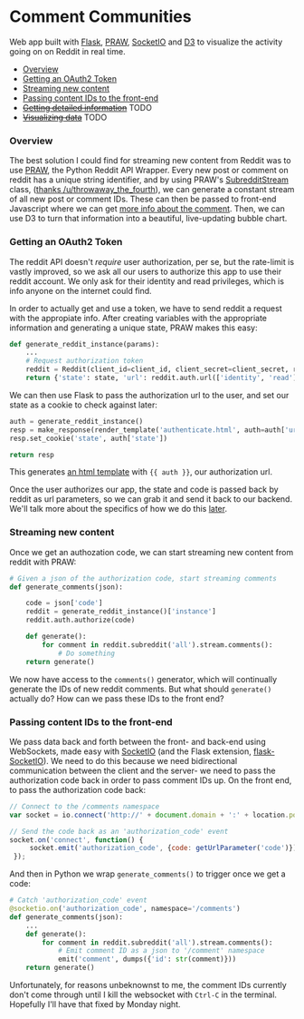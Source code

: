 # Comment Communities

Web app built with [Flask](http://flask.pocoo.org/), [PRAW](https://praw.readthedocs.io/en/latest/), [SocketIO](https://socket.io/) and [D3](d3js.org) to visualize the activity going on on Reddit in real time.

* [Overview](#overview)
* [Getting an OAuth2 Token](#authorization)
* [Streaming new content](#streaming)
* [Passing content IDs to the front-end](#websockets)
* ~~[Getting detailed information](#ajax)~~ TODO
* ~~[Visualizing data](#viz)~~ TODO

### Overview

The best solution I could find for streaming new content from Reddit was to use [PRAW](https://praw.readthedocs.io/en/latest/), the Python Reddit API Wrapper. Every new post or comment on reddit has a unique string identifier, and by using PRAW's [SubredditStream](http://praw.readthedocs.io/en/latest/code_overview/other/subredditstream.html#) class, ([thanks /u/throwaway_the_fourth](https://www.reddit.com/r/redditdev/comments/6w0r3o/best_method_to_get_stream_of_new_postscomments/dm4mbxh/)), we can generate a constant stream of all new post or comment IDs. These can then be passed to front-end Javascript where we can get [more info about the comment](https://www.reddit.com/r/redditdev/comments/6wddne/accessing_a_submission_or_comment_by_id_only/dm77tz0/). Then, we can use D3 to turn that information into a beautiful, live-updating bubble chart.


### Getting an OAuth2 Token<a name="authorization"></a>

The reddit API doesn't _require_ user authorization, per se, but the rate-limit is vastly improved, so we ask all our users to authorize this app to use their reddit account. We only ask for their identity and read privileges, which is info anyone on the internet could find.

In order to actually get and use a token, we have to send reddit a request with the appropiate info. After creating variables with the appropriate information and generating a unique state, PRAW makes this easy:

```python
def generate_reddit_instance(params):
    ...
    # Request authorization token
    reddit = Reddit(client_id=client_id, client_secret=client_secret, redirect_uri=redirect, user_agent=user_agent, state=state)
    return {'state': state, 'url': reddit.auth.url(['identity', 'read'], state, 'permanent'), 'instance': reddit}
```

We can then use Flask to pass the authorization url to the user, and set our state as a cookie to check against later:

```python
auth = generate_reddit_instance()
resp = make_response(render_template('authenticate.html', auth=auth['url']))
resp.set_cookie('state', auth['state'])

return resp
```

This generates [an html template](/templates/authenticate.html) with `{{ auth }}`, our authorization url.

Once the user authorizes our app, the state and code is passed back by reddit as url parameters, so we can grab it and send it back to our backend. We'll talk more about the specifics of how we do this [later](#websockets).

### Streaming new content<a name="streaming"></a>

Once we get an authozation code, we can start streaming new content from reddit with PRAW:

```python
# Given a json of the authorization code, start streaming comments
def generate_comments(json):

    code = json['code']
    reddit = generate_reddit_instance()['instance']
    reddit.auth.authorize(code)

    def generate():
        for comment in reddit.subreddit('all').stream.comments():
            # Do something
    return generate()
```

We now have access to the `comments()` generator, which will continually generate the IDs of new reddit comments. But what should `generate()` actually do? How can we pass these IDs to the front end?

### Passing content IDs to the front-end<a name="websockets"></a>

We pass data back and forth between the front- and back-end using WebSockets, made easy with [SocketIO](https://socket.io/) (and the Flask extension, [flask-SocketIO](https://flask-socketio.readthedocs.io/en/latest/)). We need to do this because we need bidirectional communication between the client and the server- we need to pass the authorization code back in order to pass comment IDs up. On the front end, to pass the authorization code back:

```javascript
// Connect to the /comments namespace
var socket = io.connect('http://' + document.domain + ':' + location.port + '/comments');

// Send the code back as an 'authorization_code' event
socket.on('connect', function() {
     socket.emit('authorization_code', {code: getUrlParameter('code')});
 });
```

And then in Python we wrap `generate_comments()` to trigger once we get a code:
```python
# Catch 'authorization_code' event
@socketio.on('authorization_code', namespace='/comments')
def generate_comments(json):
    ...
    def generate():
        for comment in reddit.subreddit('all').stream.comments():
            # Emit comment ID as a json to '/comment' namespace
            emit('comment', dumps({'id': str(comment)}))
    return generate()
```

Unfortunately, for reasons unbeknownst to me, the comment IDs currently don't come through until I kill the websocket with `Ctrl-C` in the terminal. Hopefully I'll have that fixed by Monday night.